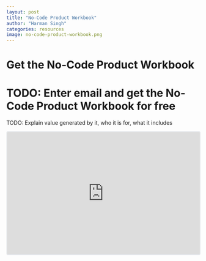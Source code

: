 ```yaml
---
layout: post
title: "No-Code Product Workbook"
author: "Harman Singh"
categories: resources
image: no-code-product-workbook.png
---
```


# Get the No-Code Product Workbook

# TODO: Enter email and get the No-Code Product Workbook for free

TODO: Explain value generated by it, who it is for, what it includes

<iframe src="https://embeds.beehiiv.com/8b75ae63-e97f-48f4-a9a6-ed9919a7c600" data-test-id="beehiiv-embed" width="100%" height="320" frameborder="0" scrolling="no" style="border-radius: 4px; border: 2px solid #e5e7eb; margin: 0; background-color: transparent;"></iframe>


